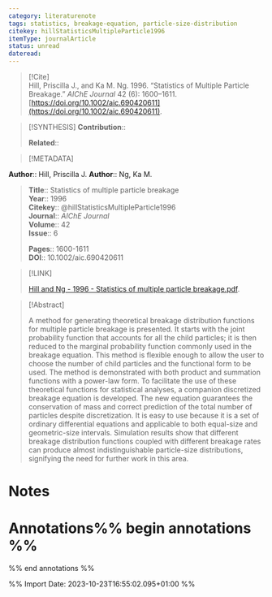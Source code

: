 ```yaml
---
category: literaturenote
tags: statistics, breakage-equation, particle-size-distribution
citekey: hillStatisticsMultipleParticle1996
itemType: journalArticle
status: unread  
dateread:  
---
```


> [!Cite]  
> Hill, Priscilla J., and Ka M. Ng. 1996. “Statistics of Multiple Particle Breakage.” _AIChE Journal_ 42 (6): 1600–1611. [https://doi.org/10.1002/aic.690420611](https://doi.org/10.1002/aic.690420611).

> [!SYNTHESIS] 
>**Contribution**::
>
>**Related**:: 
>

> [!METADATA]  
>
**Author**:: Hill, Priscilla J.
**Author**:: Ng, Ka M.<br>
> **Title**:: Statistics of multiple particle breakage    
> **Year**:: 1996     
> **Citekey**:: @hillStatisticsMultipleParticle1996    
>**Journal**:: *AIChE Journal*    
>**Volume**:: 42    
>**Issue**:: 6     
>    
>    
>     
> **Pages**:: 1600-1611    
>**DOI**:: 10.1002/aic.690420611    
>

> [!LINK] 
>
> [Hill and Ng - 1996 - Statistics of multiple particle breakage.pdf](file:///Users/steven/Library/CloudStorage/GoogleDrive-steven.golovkine@ul.ie/My%20Drive/bibliography/AIChE%20Journal/1996/Hill%20and%20Ng%20-%201996%20-%20Statistics%20of%20multiple%20particle%20breakage.pdf).

>[!Abstract]
>
>A method for generating theoretical breakage distribution functions for multiple particle breakage is presented. It starts with the joint probability function that accounts for all the child particles; it is then reduced to the marginal probability function commonly used in the breakage equation. This method is flexible enough to allow the user to choose the number of child particles and the functional form to be used. The method is demonstrated with both product and summation functions with a power-law form. To facilitate the use of these theoretical functions for statistical analyses, a companion discretized breakage equation is developed. The new equation guarantees the conservation of mass and correct prediction of the total number of particles despite discretization. It is easy to use because it is a set of ordinary differential equations and applicable to both equal-size and geometric-size intervals. Simulation results show that different breakage distribution functions coupled with different breakage rates can produce almost indistinguishable particle-size distributions, signifying the need for further work in this area.
>>


# Notes<br>
# Annotations%% begin annotations %%  
 
  
%% end annotations %%

%% Import Date: 2023-10-23T16:55:02.095+01:00 %%
